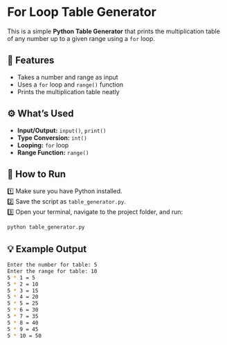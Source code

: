 # For Loop Table Generator

This is a simple **Python Table Generator** that prints the multiplication table of any number up to a given range using a `for` loop.

## 📌 Features

- Takes a number and range as input  
- Uses a `for` loop and `range()` function  
- Prints the multiplication table neatly

## ⚙️ What’s Used

- **Input/Output:** `input()`, `print()`  
- **Type Conversion:** `int()`  
- **Looping:** `for` loop  
- **Range Function:** `range()`

## 🚀 How to Run

1️⃣ Make sure you have Python installed.  
2️⃣ Save the script as `table_generator.py`.  
3️⃣ Open your terminal, navigate to the project folder, and run:  
```bash
python table_generator.py
```

## 💡 Example Output
```bash
Enter the number for table: 5
Enter the range for table: 10
5 * 1 = 5
5 * 2 = 10
5 * 3 = 15
5 * 4 = 20
5 * 5 = 25
5 * 6 = 30
5 * 7 = 35
5 * 8 = 40
5 * 9 = 45
5 * 10 = 50
```
